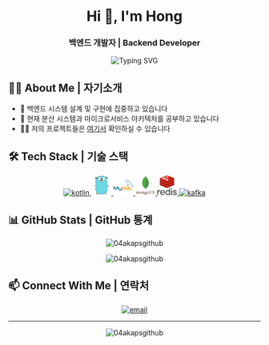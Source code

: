 <h1 align="center">Hi 👋, I'm Hong</h1>
<h3 align="center">백엔드 개발자 | Backend Developer</h3>

<p align="center">
  <img src="https://readme-typing-svg.herokuapp.com?font=Fira+Code&pause=1000&color=2196F3&center=true&vCenter=true&width=435&lines=Kotlin+%7C+Golang+%7C+Backend+Developer;Experience+with+MongoDB%2C+MySQL%2C+Redis;Message+Broker+with+Kafka" alt="Typing SVG" />
</p>

## 🧑‍💻 About Me | 자기소개

- 🔭 백엔드 시스템 설계 및 구현에 집중하고 있습니다
- 🌱 현재 분산 시스템과 마이크로서비스 아키텍처를 공부하고 있습니다
- 👨‍💻 저의 프로젝트들은 [여기서](https://github.com/04AkapsGithub?tab=repositories) 확인하실 수 있습니다

## 🛠️ Tech Stack | 기술 스택

<p align="center">
  <a href="https://kotlinlang.org" target="_blank">
    <img src="https://www.vectorlogo.zone/logos/kotlinlang/kotlinlang-icon.svg" alt="kotlin" width="40" height="40"/>
  </a>
  <a href="https://golang.org" target="_blank">
    <img src="https://raw.githubusercontent.com/devicons/devicon/master/icons/go/go-original.svg" alt="go" width="40" height="40"/>
  </a>
  <a href="https://www.mysql.com/" target="_blank">
    <img src="https://raw.githubusercontent.com/devicons/devicon/master/icons/mysql/mysql-original-wordmark.svg" alt="mysql" width="40" height="40"/>
  </a>
  <a href="https://www.mongodb.com/" target="_blank">
    <img src="https://raw.githubusercontent.com/devicons/devicon/master/icons/mongodb/mongodb-original-wordmark.svg" alt="mongodb" width="40" height="40"/>
  </a>
  <a href="https://redis.io" target="_blank">
    <img src="https://raw.githubusercontent.com/devicons/devicon/master/icons/redis/redis-original-wordmark.svg" alt="redis" width="40" height="40"/>
  </a>
  <a href="https://kafka.apache.org/" target="_blank">
    <img src="https://www.vectorlogo.zone/logos/apache_kafka/apache_kafka-icon.svg" alt="kafka" width="40" height="40"/>
  </a>
</p>

## 📊 GitHub Stats | GitHub 통계

<p align="center">
  <img src="https://github-readme-stats.vercel.app/api?username=04akapsgithub&show_icons=true&theme=tokyonight&locale=en" alt="04akapsgithub" />
</p>

<p align="center">
  <img src="https://github-readme-streak-stats.herokuapp.com/?user=04akapsgithub&theme=tokyonight" alt="04akapsgithub" />
</p>

## 📫 Connect With Me | 연락처

<p align="center">
  <a href="mailto:sdl182975@gmail.com">
    <img align="center" src="https://www.vectorlogo.zone/logos/gmail/gmail-icon.svg" alt="email" height="30" width="40" />
  </a>
</p>

---

<p align="center">
  <img src="https://komarev.com/ghpvc/?username=04akapsgithub&label=Profile%20views&color=0e75b6&style=flat" alt="04akapsgithub" />
</p>
